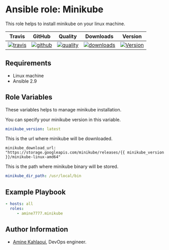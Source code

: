 Ansible role: Minikube
=========

This role helps to install minikube on your linux machine.


|Travis|GitHub|Quality|Downloads|Version|
|------|------|-------|---------|-------|
|[![travis](https://travis-ci.com/amine7777/ansible-role-minikube.svg?branch=master)](https://travis-ci.com/amine7777/ansible-role-minikube)|[![github](https://github.com/amine7777/ansible-role-minikube/workflows/CI/badge.svg)](https://github.com/amine7777/ansible-role-minikube/actions)|[![quality](https://img.shields.io/ansible/quality/49942)](https://galaxy.ansible.com/amine7777/minikube)|[![downloads](https://img.shields.io/ansible/role/d/49942)](https://galaxy.ansible.com/amine7777/minikube)|[![Version](https://img.shields.io/github/release/amine7777/ansible-role-minikube.svg)](https://github.com/amine7777/ansible-role-minikube/releases/)|

Requirements
------------
- Linux machine
- Ansible 2.9

Role Variables
--------------
These variables helps to manage minikube installation.

You can specify your minikube version in this variable.
```yaml
minikube_version: latest
```
This is the url where minikube will be downloaded.
```ỳaml
minikube_download_url: "https://storage.googleapis.com/minikube/releases/{{ minikube_version }}/minikube-linux-amd64"
```
This is the path where minikube binary will be stored.
```yaml
minikube_dir_path: /usr/local/bin
```

Example Playbook
----------------

```yaml
- hosts: all
  roles:
     - amine7777.minikube
```


Author Information
------------------

- [Amine Kahlaoui](https://github.com/amine7777), DevOps engineer.

